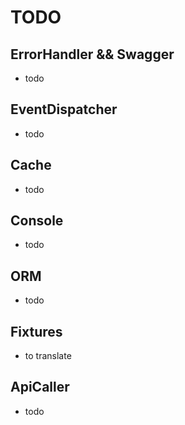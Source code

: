 # TODO

## ErrorHandler && Swagger

- todo

## EventDispatcher

- todo

## Cache

- todo

## Console

- todo

## ORM

- todo

## Fixtures

- to translate

## ApiCaller

- todo
